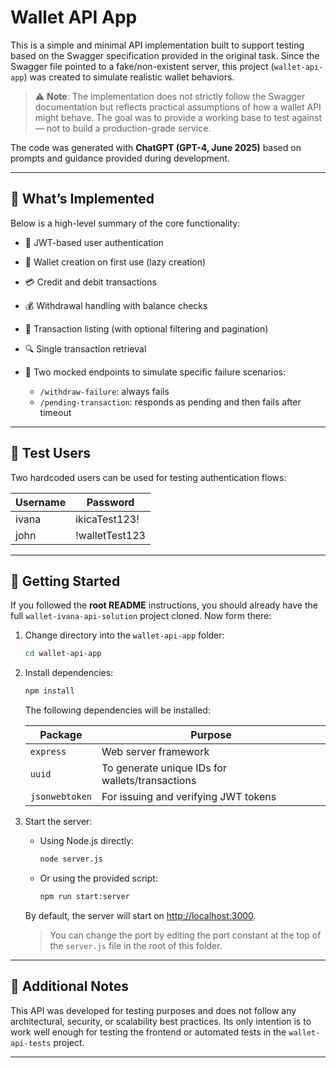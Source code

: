 # Wallet API App

This is a simple and minimal API implementation built to support testing based on the Swagger specification provided in the original task. Since the Swagger file pointed to a fake/non-existent server, this project (`wallet-api-app`) was created to simulate realistic wallet behaviors.

> ⚠️ **Note**: The implementation does not strictly follow the Swagger documentation but reflects practical assumptions of how a wallet API might behave. The goal was to provide a working base to test against — not to build a production-grade service.

The code was generated with **ChatGPT (GPT-4, June 2025)** based on prompts and guidance provided during development.

---

## 🧠 What’s Implemented

Below is a high-level summary of the core functionality:

- 🔐 JWT-based user authentication
- 👛 Wallet creation on first use (lazy creation)
- 💳 Credit and debit transactions
- 💰 Withdrawal handling with balance checks
- 📄 Transaction listing (with optional filtering and pagination)
- 🔍 Single transaction retrieval
- 🧪 Two mocked endpoints to simulate specific failure scenarios:

  - `/withdraw-failure`: always fails
  - `/pending-transaction`: responds as pending and then fails after timeout

---

## 👥 Test Users

Two hardcoded users can be used for testing authentication flows:

| Username | Password       |
| -------- | -------------- |
| ivana    | ikicaTest123!  |
| john     | !walletTest123 |

---

## 🚀 Getting Started

If you followed the **root README** instructions, you should already have the full `wallet-ivana-api-solution` project cloned. Now form there:

1. Change directory into the `wallet-api-app` folder:

   ```bash
   cd wallet-api-app
   ```

2. Install dependencies:

   ```bash
   npm install
   ```

   The following dependencies will be installed:

   | Package        | Purpose                                         |
   | -------------- | ----------------------------------------------- |
   | `express`      | Web server framework                            |
   | `uuid`         | To generate unique IDs for wallets/transactions |
   | `jsonwebtoken` | For issuing and verifying JWT tokens            |

3. Start the server:

   - Using Node.js directly:

     ```bash
     node server.js
     ```

   - Or using the provided script:

     ```bash
     npm run start:server
     ```

   By default, the server will start on [http://localhost:3000](http://localhost:3000).

   > You can change the port by editing the port constant at the top of the `server.js` file in the root of this folder.

---

## 📎 Additional Notes

This API was developed for testing purposes and does not follow any architectural, security, or scalability best practices. Its only intention is to work well enough for testing the frontend or automated tests in the `wallet-api-tests` project.

---
